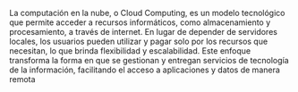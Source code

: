 La computación en la nube, o Cloud Computing, es un modelo tecnológico que permite acceder a recursos informáticos, como almacenamiento y procesamiento, a través de internet. En lugar de depender de servidores locales, los usuarios pueden utilizar y pagar solo por los recursos que necesitan, lo que brinda flexibilidad y escalabilidad. Este enfoque transforma la forma en que se gestionan y entregan servicios de tecnología de la información, facilitando el acceso a aplicaciones y datos de manera remota
